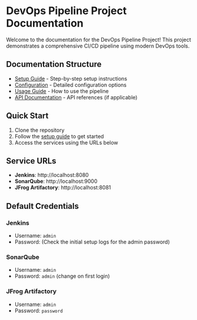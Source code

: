# DevOps Pipeline Project Documentation

Welcome to the documentation for the DevOps Pipeline Project! This project demonstrates a comprehensive CI/CD pipeline using modern DevOps tools.

## Documentation Structure

- [Setup Guide](./setup/README.md) - Step-by-step setup instructions
- [Configuration](./configuration/README.md) - Detailed configuration options
- [Usage Guide](./usage/README.md) - How to use the pipeline
- [API Documentation](./api/README.md) - API references (if applicable)

## Quick Start

1. Clone the repository
2. Follow the [setup guide](./setup/README.md) to get started
3. Access the services using the URLs below

## Service URLs

- **Jenkins**: http://localhost:8080
- **SonarQube**: http://localhost:9000
- **JFrog Artifactory**: http://localhost:8081

## Default Credentials

### Jenkins
- Username: `admin`
- Password: (Check the initial setup logs for the admin password)

### SonarQube
- Username: `admin`
- Password: `admin` (change on first login)

### JFrog Artifactory
- Username: `admin`
- Password: `password`
